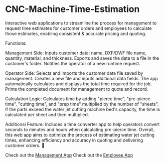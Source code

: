 # CNC-Machine-Time-Estimation

Interactive web applications to streamline the process for management to request time estimates for customer orders and employees to calculate those estimates, enabling consistent &amp; accurate pricing and quoting.

Functions:

Management Side:
Inputs customer data: name, DXF/DWF file name, quantity, material, and thickness.
Exports and saves the data to a file in the customer's folder.
Notifies the operator of a new runtime request.

Operator Side:
Selects and imports the customer data file saved by management.
Creates a new file and inputs additional data fields.
The app automatically calculates and displays the total time required for the job.
Prints the completed document for management to quote and record.

Calculation Logic:
Calculates time by adding "pierce time", "pre-pierce time", "cutting time", and "prep time" multiplied by the number of "sheets".
If the parts exceed the water jet cutting machine bed's capacity, the time is calculated per sheet and then multiplied.

Additional Feature:
Includes a time converter app to help operators convert seconds to minutes and hours when calculating pre-pierce time.
Overall, this web app aims to optimize the process of estimating water jet cutting times, enhancing efficiency and accuracy in quoting and delivering customer orders. 🚀

Check out the [Management App](Management%20App.html)
Check out the [Employee App](Employee%20App.html)
